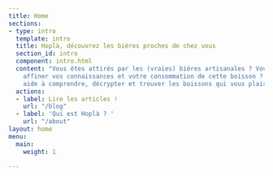 ```yaml
---
title: Home
sections:
- type: intro
  template: intro
  title: Hoplà, découvrez les bières proches de chez vous
  section_id: intro
  component: intro.html
  content: "Vous êtes attirés par les (vraies) bières artisanales ? Vous souhaitez
    affiner vos connaissances et votre consommation de cette boisson ?   \nHoplà vous
    aide à comprendre, décrypter et trouver les boissons qui vous plaisent ! "
  actions:
  - label: Lire les articles !
    url: "/blog"
  - label: 'Qui est Hoplà ? '
    url: "/about"
layout: home
menu:
  main:
    weight: 1

---
```

